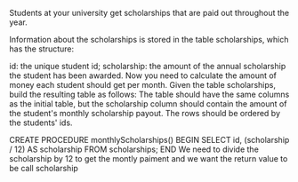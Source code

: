 Students at your university get scholarships that are paid out throughout the year.

Information about the scholarships is stored in the table scholarships, which has the structure:

id: the unique student id; scholarship: the amount of the annual scholarship the student has been awarded. Now you need to calculate the amount of money each student should get per month. Given the table scholarships, build the resulting table as follows: The table should have the same columns as the initial table, but the scholarship column should contain the amount of the student's monthly scholarship payout. The rows should be ordered by the students' ids.

CREATE PROCEDURE monthlyScholarships()
BEGIN
	SELECT id, (scholarship / 12) AS scholarship FROM scholarships;
END
We need to divide the scholarship by 12 to get the montly paiment and we want the return value to be call scholarship